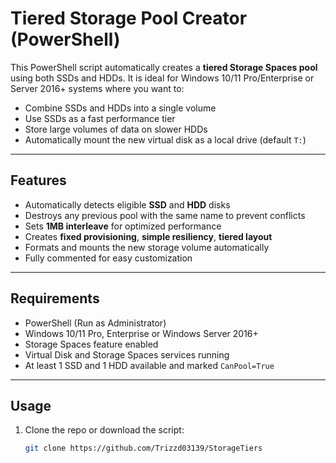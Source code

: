 # Tiered Storage Pool Creator (PowerShell)

This PowerShell script automatically creates a **tiered Storage Spaces pool** using both SSDs and HDDs. It is ideal for Windows 10/11 Pro/Enterprise or Server 2016+ systems where you want to:

- Combine SSDs and HDDs into a single volume
- Use SSDs as a fast performance tier
- Store large volumes of data on slower HDDs
- Automatically mount the new virtual disk as a local drive (default `T:`)

---

## Features

- Automatically detects eligible **SSD** and **HDD** disks
- Destroys any previous pool with the same name to prevent conflicts
- Sets **1MB interleave** for optimized performance
- Creates **fixed provisioning**, **simple resiliency**, **tiered layout**
- Formats and mounts the new storage volume automatically
- Fully commented for easy customization

---

## Requirements

- PowerShell (Run as Administrator)
- Windows 10/11 Pro, Enterprise or Windows Server 2016+
- Storage Spaces feature enabled
- Virtual Disk and Storage Spaces services running
- At least 1 SSD and 1 HDD available and marked `CanPool=True`

---

## Usage

1. Clone the repo or download the script:
   ```bash
   git clone https://github.com/Trizzd03139/StorageTiers
